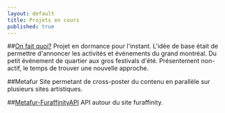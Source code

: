 ```yaml
---
layout: default
title: Projets en cours
published: true
---
```



##[On fait quoi?](http://onfaitquoi.ca)
Projet en dormance pour l'instant. L'idée de base était de permettre d'annoncer les activités et événements du grand montréal. Du petit événement de quartier aux gros festivals d'été. Présentement non-actif, le temps de trouver une nouvelle approche.

##Metafur
Site permetant de cross-poster du contenu en parallèle sur plusieurs sites artistiques.

##[Metafur-FuraffinityAPI](https://github.com/erickgirard/metafur_furaffinity_api)
API autour du site furaffinity.